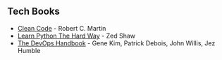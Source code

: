 ## Tech Books

- [Clean Code](https://drive.google.com/file/d/1FqZi79CPc6twRP7S9XCYkWxhhAVS7H7b/view?usp=sharing) - Robert C. Martin
- [Learn Python The Hard Way](https://drive.google.com/file/d/1hLJ5uiWOSFZNNlIb1NdZe7xfQIu3JRQr/view?usp=sharing) - Zed Shaw
- [The DevOps Handbook](https://www.amazon.com/DevOps-Handbook-World-Class-Reliability-Organizations/dp/1942788002) - Gene Kim, Patrick Debois, John Willis, Jez Humble